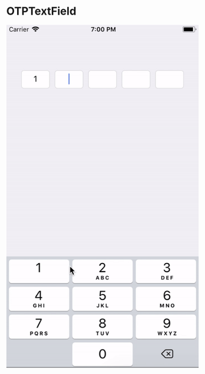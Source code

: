 # OTPTextField

<p align="center">
  <img align="center" src="https://raw.githubusercontent.com/ArnabHore/OTPTextField/master/demo.gif" alt="Tracker Image">
</p>
